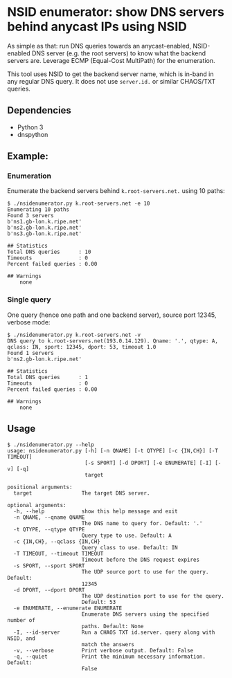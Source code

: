 # NSID enumerator: show DNS servers behind anycast IPs using NSID

As simple as that: run DNS queries towards an anycast-enabled, NSID-enabled DNS server
(e.g. the root servers) to know what the backend servers are. Leverage ECMP
(Equal-Cost MultiPath) for the enumeration.

This tool uses NSID to get the backend server name, which is in-band in any regular DNS
query. It does not use `server.id.` or similar CHAOS/TXT queries.

## Dependencies

* Python 3
* dnspython

## Example:

### Enumeration

Enumerate the backend servers behind `k.root-servers.net.` using 10 paths:
```
$ ./nsidenumerator.py k.root-servers.net -e 10
Enumerating 10 paths
Found 3 servers
b'ns1.gb-lon.k.ripe.net'
b'ns2.gb-lon.k.ripe.net'
b'ns3.gb-lon.k.ripe.net'

## Statistics
Total DNS queries      : 10
Timeouts               : 0
Percent failed queries : 0.00

## Warnings
    none
```

### Single query

One query (hence one path and one backend server), source port 12345, verbose mode:

```
$ ./nsidenumerator.py k.root-servers.net -v
DNS query to k.root-servers.net(193.0.14.129). Qname: '.', qtype: A, qclass: IN, sport: 12345, dport: 53, timeout 1.0
Found 1 servers
b'ns2.gb-lon.k.ripe.net'

## Statistics
Total DNS queries      : 1
Timeouts               : 0
Percent failed queries : 0.00

## Warnings
    none
```

## Usage

```
$ ./nsidenumerator.py --help
usage: nsidenumerator.py [-h] [-n QNAME] [-t QTYPE] [-c {IN,CH}] [-T TIMEOUT]
                         [-s SPORT] [-d DPORT] [-e ENUMERATE] [-I] [-v] [-q]
                         target

positional arguments:
  target                The target DNS server.

optional arguments:
  -h, --help            show this help message and exit
  -n QNAME, --qname QNAME
                        The DNS name to query for. Default: '.'
  -t QTYPE, --qtype QTYPE
                        Query type to use. Default: A
  -c {IN,CH}, --qclass {IN,CH}
                        Query class to use. Default: IN
  -T TIMEOUT, --timeout TIMEOUT
                        Timeout before the DNS request expires
  -s SPORT, --sport SPORT
                        The UDP source port to use for the query. Default:
                        12345
  -d DPORT, --dport DPORT
                        The UDP destination port to use for the query.
                        Default: 53
  -e ENUMERATE, --enumerate ENUMERATE
                        Enumerate DNS servers using the specified number of
                        paths. Default: None
  -I, --id-server       Run a CHAOS TXT id.server. query along with NSID, and
                        match the answers
  -v, --verbose         Print verbose output. Default: False
  -q, --quiet           Print the minimum necessary information. Default:
                        False
```
